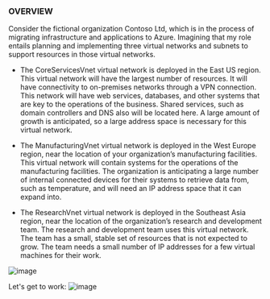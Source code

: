 ### OVERVIEW
Consider the fictional organization Contoso Ltd, which is in the process of migrating infrastructure and applications to Azure. Imagining that my role entails planning and implementing three virtual networks and subnets to support resources in those virtual networks.

- The CoreServicesVnet virtual network is deployed in the East US region. This virtual network will have the largest number of resources. It will have connectivity to on-premises networks through a VPN connection. This network will have web services, databases, and other systems that are key to the operations of the business. Shared services, such as domain controllers and DNS also will be located here. A large amount of growth is anticipated, so a large address space is necessary for this virtual network.

- The ManufacturingVnet virtual network is deployed in the West Europe region, near the location of your organization’s manufacturing facilities. This virtual network will contain systems for the operations of the manufacturing facilities. The organization is anticipating a large number of internal connected devices for their systems to retrieve data from, such as temperature, and will need an IP address space that it can expand into.

- The ResearchVnet virtual network is deployed in the Southeast Asia region, near the location of the organization’s research and development team. The research and development team uses this virtual network. The team has a small, stable set of resources that is not expected to grow. The team needs a small number of IP addresses for a few virtual machines for their work.

![image](https://github.com/user-attachments/assets/0b6f8ec0-b323-47a4-b06c-388426b4b38c)

Let's get to work:
![image](https://github.com/user-attachments/assets/52e71e86-fdf9-4027-bcc3-077b5f0004d7)

